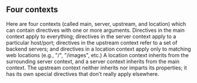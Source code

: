 ## Four contexts

Here are four contexts (called main, server, upstream, and location) which can contain directives with one or more arguments. Directives in the main context apply to everything; directives in the server context apply to a particular host/port; directives in the upstream context refer to a set of backend servers; and directives in a location context apply only to matching web locations (e.g., "/", "/images", etc.) A location context inherits from the surrounding server context, and a server context inherits from the main context. The upstream context neither inherits nor imparts its properties; it has its own special directives that don’t really apply elsewhere. 